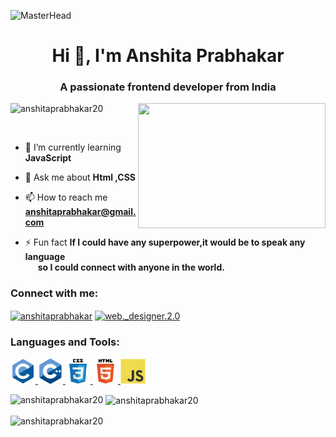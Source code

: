 ![MasterHead](https://previews.123rf.com/images/karpenkoilia/karpenkoilia1805/karpenkoilia180500027/102146167-vector-line-web-concept-for-programming-linear-web-banner-for-coding-.jpg)
<h1 align="center">Hi 👋, I'm Anshita Prabhakar</h1>
<h3 align="center">A passionate frontend developer from India</h3>
<img width="300px" height="200px" align="right" src="https://cdn.dribbble.com/users/4055494/screenshots/15215756/media/d2b66c4ca0192aa26d103448b3d1518b.gif">

<p align="left"> <img src="https://komarev.com/ghpvc/?username=anshitaprabhakar20&label=Profile%20views&color=0e75b6&style=flat" alt="anshitaprabhakar20" /> </p>

<p align="left"> <a href="https://twitter.com/" target="blank"><img src="https://img.shields.io/twitter/follow/?logo=twitter&style=for-the-badge" alt="" /></a> </p>

- 🌱 I’m currently learning **JavaScript**

- 💬 Ask me about **Html ,CSS**

- 📫 How to reach me **anshitaprabhakar@gmail.com**

- ⚡ Fun fact **If I could have any superpower,it would be to speak any language<br> &nbsp;&nbsp;&nbsp;&nbsp;&nbsp;&nbsp;so I could connect with anyone in the world.**

<h3 align="left">Connect with me:</h3>
<p align="left">
<a href="https://linkedin.com/in/anshitaprabhakar" target="blank"><img align="center" src="https://raw.githubusercontent.com/rahuldkjain/github-profile-readme-generator/master/src/images/icons/Social/linked-in-alt.svg" alt="anshitaprabhakar" height="30" width="40" /></a>
<a href="https://instagram.com/web._designer.2.0" target="blank"><img align="center" src="https://raw.githubusercontent.com/rahuldkjain/github-profile-readme-generator/master/src/images/icons/Social/instagram.svg" alt="web._designer.2.0" height="30" width="40" /></a>
</p>

<h3 align="left">Languages and Tools:</h3>
<p align="left"> <a href="https://www.cprogramming.com/" target="_blank" rel="noreferrer"> <img src="https://raw.githubusercontent.com/devicons/devicon/master/icons/c/c-original.svg" alt="c" width="40" height="40"/> </a> <a href="https://www.w3schools.com/cpp/" target="_blank" rel="noreferrer"> <img src="https://raw.githubusercontent.com/devicons/devicon/master/icons/cplusplus/cplusplus-original.svg" alt="cplusplus" width="40" height="40"/> </a> <a href="https://www.w3schools.com/css/" target="_blank" rel="noreferrer"> <img src="https://raw.githubusercontent.com/devicons/devicon/master/icons/css3/css3-original-wordmark.svg" alt="css3" width="40" height="40"/> </a> <a href="https://www.w3.org/html/" target="_blank" rel="noreferrer"> <img src="https://raw.githubusercontent.com/devicons/devicon/master/icons/html5/html5-original-wordmark.svg" alt="html5" width="40" height="40"/> </a> <a href="https://developer.mozilla.org/en-US/docs/Web/JavaScript" target="_blank" rel="noreferrer"> <img src="https://raw.githubusercontent.com/devicons/devicon/master/icons/javascript/javascript-original.svg" alt="javascript" width="40" height="40"/> </a> </p>

<p><img align="left" src="https://github-readme-stats.vercel.app/api/top-langs?username=anshitaprabhakar20&show_icons=true&locale=en&layout=compact" alt="anshitaprabhakar20" /></p>

<p>&nbsp;<img align="center" src="https://github-readme-stats.vercel.app/api?username=anshitaprabhakar20&show_icons=true&locale=en" alt="anshitaprabhakar20" /></p>

<p><img align="center" src="https://github-readme-streak-stats.herokuapp.com/?user=anshitaprabhakar20&" alt="anshitaprabhakar20" /></p>
